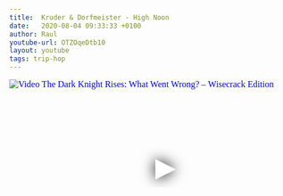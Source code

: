 ```yaml
---
title:  Kruder & Dorfmeister - High Noon
date:   2020-08-04 09:33:33 +0100
author: Raul
youtube-url: OTZOqeDtb10
layout: youtube
tags: trip-hop
---
```

<div class="video-container ">
<iframe
  width="560"
  height="315"
  src="https://www.youtube.com/embed/OTZOqeDtb10"
  srcdoc="<style>*{padding:0;margin:0;overflow:hidden}html,body{height:100%}img,span{position:absolute;width:100%;top:0;bottom:0;margin:auto}span{height:1.5em;text-align:center;font:48px/1.5 sans-serif;color:white;text-shadow:0 0 0.5em black}</style><a href=https://www.youtube.com/embed/OTZOqeDtb10?autoplay=1><img src=https://img.youtube.com/vi/OTZOqeDtb10/hqdefault.jpg alt='Video The Dark Knight Rises: What Went Wrong? – Wisecrack Edition'><span>▶</span></a>"
  frameborder="0"
  allow="accelerometer; autoplay; encrypted-media; gyroscope; picture-in-picture"
  allowfullscreen
></iframe>
</div>


